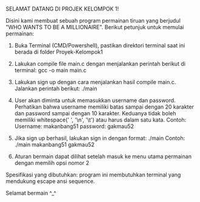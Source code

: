 SELAMAT DATANG DI PROJEK KELOMPOK 1!

Disini kami membuat sebuah program permainan tiruan yang berjudul "WHO WANTS TO BE A MILLIONAIRE". Berikut petunjuk untuk memulai permainan:

1. Buka Terminal (CMD/Powershell), pastikan direktori terminal saat ini berada di folder Proyek-Kelompok1

2. Lakukan compile file main.c dengan menjalankan perintah berikut di terminal: gcc -o main main.c

3. Lakukan sign up dengan cara menjalankan hasil compile main.c. Jalankan perintah berikut: ./main

4. User akan diminta untuk memasukkan username dan password. Perhatikan bahwa username memiliki batas sampai dengan 20 karakter dan password sampai dengan 10 karakter. Keduanya tidak boleh memiliki whitespace('  ', '\n', '\t') atau harus dalam satu kata. Contoh:
Username: makanbang51
password: gakmau52

5. Jika sign up berhasil, lakukan sign in dengan format: 
./main <username> <password>
Contoh: ./main makanbang51 gakmau52

6. Aturan bermain dapat dilihat setelah masuk ke menu utama permainan dengan memilih opsi nomor 2

Spesifikasi yang dibutuhkan:
program ini membutuhkan terminal yang mendukung escape ansi sequence.

Selamat bermain ^_^
